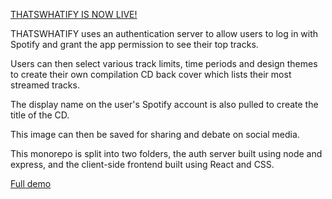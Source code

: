 [THATSWHATIFY IS NOW LIVE!](https://thatswhatify.netlify.app/)

THATSWHATIFY uses an authentication server to allow users to log in with Spotify and grant the app permission to see their top tracks. 

Users can then select various track limits, time periods and design themes to create their own compilation CD back cover which lists their most streamed tracks.

The display name on the user's Spotify account is also pulled to create the title of the CD.

This image can then be saved for sharing and debate on social media. 

This monorepo is split into two folders, the auth server built using node and express, and the client-side frontend built using React and CSS.

[Full demo](https://www.youtube.com/watch?v=JlD43rLOc3M)
